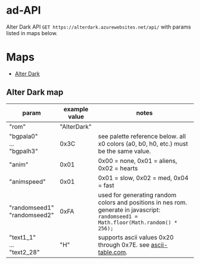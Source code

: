 # ad-API
Alter Dark API
`GET https://alterdark.azurewebsites.net/api/` with params listed in maps below.

# Maps
 - [Alter Dark](#alter-dark-map)

## Alter Dark map
| param       | example value | notes                   |
| ----------- | ------------- | ----------------------- |
| "rom"       | "AlterDark"   |
| "bgpala0"<BR>...<BR>"bgpalh3"   | 0x3C | see palette reference below. all x0 colors (a0, b0, h0, etc.) must be the same value. |
| "anim"      | 0x01          | 0x00 = none, 0x01 = aliens, 0x02 = hearts |
| "animspeed" | 0x01          | 0x01 = slow, 0x02 = med, 0x04 = fast |
| "randomseed1"<BR>"randomseed2" | 0xFA        | used for generating random colors and positions in nes rom. generate in javascript: `randomseed1 = Math.floor(Math.random() * 256);` |
| "text1_1"<BR>...<BR>"text2_28" | "H" | supports ascii values 0x20 through 0x7E. see [ascii-table.com](http://ascii-table.com/). |
